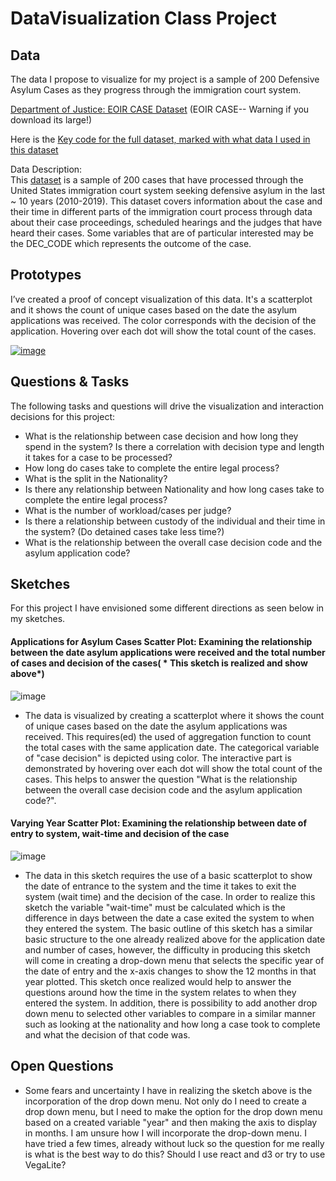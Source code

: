 # DataVisualization Class Project

## Data

The data I propose to visualize for my project is a sample of 200 Defensive Asylum Cases as they progress through the immigration court system.	

[Department of Justice: EOIR CASE Dataset](https://www.justice.gov/eoir/foia-library-0) (EOIR CASE-- Warning if you download its large!)	

Here is the [Key code for the full dataset, marked with what data I used in this dataset](https://drive.google.com/file/d/19RFlM9sRa9uE3c7HBLK_lRiWs6eF9c7U/view?usp=sharing)	

Data Description:	
This [dataset](https://gist.github.com/trueicesk8ter/4d284843bed8a1e318eac8fc672b53d4) is a sample of 200 cases that have processed through the United States immigration court system seeking defensive asylum in the last ~ 10 years (2010-2019). This dataset covers information about the case and their time in different parts of the immigration court process through data about their case proceedings, scheduled hearings and the judges that have heard their cases. Some variables that are of particular interested may be the DEC_CODE which represents the outcome of the case. 	

## Prototypes

I’ve created a proof of concept visualization of this data. It's a scatterplot and it shows the count of unique cases based on the date the asylum applications was received. The color corresponds with the decision of the application. Hovering over each dot will show the total count of the cases. 

[![image](https://user-images.githubusercontent.com/12132049/94341688-5c50b280-ffd9-11ea-8ab6-680e1043de53.png)
](https://vizhub.com/trueicesk8ter/98b317412ae745c1b19209fdd5c254bc?file=README.md)


## Questions & Tasks

The following tasks and questions will drive the visualization and interaction decisions for this project:

 * What is the relationship between case decision and how long they spend in the system? Is there a correlation with decision type and length it takes for a case to be processed?
 * How long do cases take to complete the entire legal process?
 * What is the split in the Nationality?
 * Is there any relationship between Nationality and how long cases take to complete the entire legal process?
 * What is the number of workload/cases per judge?	
 * Is there a relationship between custody of the individual and their time in the system? (Do detained cases take less time?)
 * What is the relationship between the overall case decision code and the asylum application code?

## Sketches
For this project I have envisioned some different directions as seen below in my sketches.

#### Applications for Asylum Cases Scatter Plot: Examining the relationship between the date asylum applications were received and the total number of cases and decision of the cases( * This sketch is realized and show above*)
![image](https://user-images.githubusercontent.com/12132049/94341953-b488b400-ffdb-11ea-8478-947f481de6d3.png)

  * The data is visualized by creating a scatterplot where it shows the count of unique cases based on the date the asylum applications was received. This requires(ed) the used of aggregation function to count the total cases with the same application date. The categorical variable of "case decision" is depicted using color. The interactive part is demonstrated by hovering over each dot will show the total count of the cases. This helps to answer the question "What is the relationship between the overall case decision code and the asylum application code?".

#### Varying Year Scatter Plot: Examining the relationship between date of entry to system, wait-time and decision of the case
![image](https://user-images.githubusercontent.com/12132049/94341970-daae5400-ffdb-11ea-8f1a-50cd2b2d601c.png)

  * The data in this sketch requires the use of a basic scatterplot to show the date of entrance to the system and the time it takes to exit the system (wait time) and the decision of the case. In order to realize this sketch the variable "wait-time" must be calculated which is the difference in days between the date a case exited the system to when they entered the system. The basic outline of this sketch has a similar basic structure to the one already realized above for the application date and number of cases, however, the difficulty in producing this sketch will come in creating a drop-down menu that selects the specific year of the date of entry and the x-axis changes to show the 12 months in that year plotted. This sketch once realized would help to answer the questions around how the time in the system relates to when they entered the system. In addition, there is possibility to add another drop down menu to selected other variables to compare in a similar manner such as looking at the nationality and how long a case took to complete and what the decision of that code was. 


## Open Questions

  * Some fears and uncertainty I have in realizing the sketch above is the incorporation of the drop down menu. Not only do I need to create a drop down menu, but I need to make the option for the drop down menu based on a created variable "year" and then making the axis to display in months. I am unsure how I will incorporate the drop-down menu. I have tried a few times, already without luck so the question for me really is what is the best way to do this? Should I use react and d3 or try to use VegaLite?
